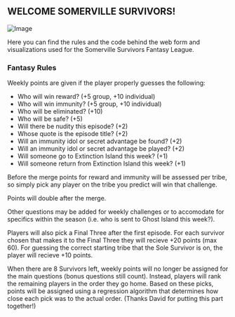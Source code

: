 ## WELCOME SOMERVILLE SURVIVORS!

![Image](https://en.wikipedia.org/wiki/Survivor:_Edge_of_Extinction#/media/File:Survivor_Edge_of_Extinction_logo.png)

Here you can find the rules and the code behind the web form and visualizations used for the Somerville Survivors Fantasy League. 

### Fantasy Rules

Weekly points are given if the player properly guesses the following:
- Who will win reward?                    (+5 group, +10 individual)
- Who will win immunity?                  (+5 group, +10 individual)
- Who will be eliminated?                 (+10)
- Who will be safe?                       (+5)
- Will there be nudity this episode?      (+2)
- Whose quote is the episode title?       (+2)
- Will an immunity idol or secret advantage be found?         (+2)
- Will an immunity idol or secret advantage be played?        (+2)
- Will someone go to Extinction Island this week?             (+1)
- Will someone return from Extinction Island this week?       (+1)

Before the merge points for reward and immunity will be assessed per tribe, so simply pick any player on the tribe you predict will win that challenge.

Points will double after the merge.

Other questions may be added for weekly challenges or to accomodate for specifics within the season (i.e. who is sent to Ghost Island this week?).

Players will also pick a Final Three after the first episode. For each survivor chosen that makes it to the Final Three they will recieve +20 points (max 60). For guessing the correct starting tribe that the Sole Survivor is on, the player will recieve +10 points.

When there are 8 Survivors left, weekly points will no longer be assigned for the main questions (bonus questions still count). Instead, players will rank the remaining players in the order they go home. Based on these picks, points will be assigned using a regression algorithm that determines how close each pick was to the actual order. (Thanks David for putting this part together!)
